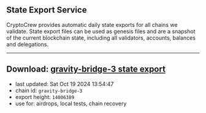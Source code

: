 ## State Export Service
CryptoCrew provides automatic daily state exports for all chains we validate. State export files can be used as genesis files and are a snapshot of the current blockchain state, including all validators, accounts, balances and delegations.

---
**Download: [gravity-bridge-3 state export](https://dl-eu2.ccvalidators.com/SERVICE/gravitybridge/gravity-bridge-3_export_14006389.json)**
---

- last updated: Sat Oct 19 2024 13:54:47
- chain id: `gravity-bridge-3`
- export height: `14006389`
- use for: airdrops, local tests, chain recovery
